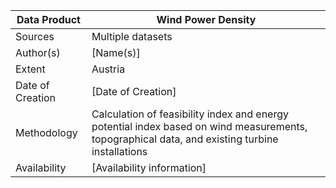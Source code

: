 | Data Product | Wind Power Density |
| --- | --- |
| Sources | Multiple datasets |
| Author(s) | [Name(s)] |
| Extent | Austria |
| Date of Creation | [Date of Creation] |
| Methodology | Calculation of feasibility index and energy potential index based on wind measurements, topographical data, and existing turbine installations |
| Availability | [Availability information] |